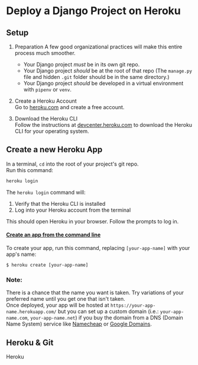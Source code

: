 # Deploy a Django Project on Heroku

## Setup

1. Preparation
A few good organizational practices will make this entire process much smoother.  
    - Your Django project *must* be in its own git repo.
	- Your Django project *should* be at the root of that repo (The `manage.py` file and hidden `.git` folder should be in the same directory.)
	- Your Django project *should* be developed in a virtual environment with `pipenv` or `venv`.

2. Create a Heroku Account  
Go to [heroku.com](https://www.heroku.com) and create a free account.

3. Download the Heroku CLI  
Follow the instructions at [devcenter.heroku.com](https://devcenter.heroku.com/articles/heroku-cli) to download the Heroku CLI for your operating system.

## Create a new Heroku App
In a terminal, `cd` into the root of your project's git repo.  
Run this command:
```bash
heroku login
```
The `heroku login` command will:
1. Verify that the Heroku CLI is installed
2. Log into your Heroku account from the terminal  

This should open Heroku in your browser.  Follow the prompts to log in.

#### [Create an app from the command line](https://devcenter.heroku.com/articles/git#for-a-new-heroku-app)
To create your app, run this command, replacing `[your-app-name]` with your app's name:
```shell
$ heroku create [your-app-name]
```

### Note:
There is a chance that the name you want is taken.  Try variations of your preferred name until you get one that isn't taken.  
Once deployed, your app will be hosted at `https://your-app-name.herokuapp.com/` but you can set up a custom domain (i.e.: `your-app-name.com`, `your-app-name.net`) if you buy the domain from a DNS (Domain Name System) service like [Namecheap](https://www.namecheap.com) or [Google Domains](https://domains.google.com).

## Heroku & Git
Heroku 